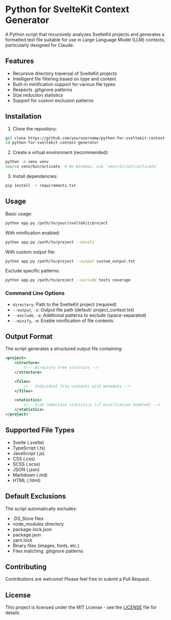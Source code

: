 # Python for SvelteKit Context Generator

A Python script that recursively analyzes SvelteKit projects and generates a formatted text file suitable for use in Large Language Model (LLM) contexts, particularly designed for Claude.

## Features

- Recursive directory traversal of SvelteKit projects
- Intelligent file filtering based on type and content
- Built-in minification support for various file types
- Respects .gitignore patterns
- Size reduction statistics
- Support for custom exclusion patterns

## Installation

1. Clone the repository:

```bash
git clone https://github.com/yourusername/python-for-sveltekit-context-generator.git
cd python-for-sveltekit-context-generator
```

2. Create a virtual environment (recommended):

```bash
python -m venv venv
source venv/bin/activate  # On Windows, use `venv\Scripts\activate`
```

3. Install dependencies:

```bash
pip install -r requirements.txt
```

## Usage

Basic usage:

```bash
python app.py /path/to/your/sveltekit/project
```

With minification enabled:

```bash
python app.py /path/to/project --minify
```

With custom output file:

```bash
python app.py /path/to/project --output custom_output.txt
```

Exclude specific patterns:

```bash
python app.py /path/to/project --exclude tests coverage
```

### Command Line Options

- `directory`: Path to the SvelteKit project (required)
- `--output`, `-o`: Output file path (default: project_context.txt)
- `--exclude`, `-e`: Additional patterns to exclude (space-separated)
- `--minify`, `-m`: Enable minification of file contents

## Output Format

The script generates a structured output file containing:

```xml
<project>
    <structure>
        <!-- Directory tree structure -->
    </structure>

    <files>
        <!-- Individual file contents with metadata -->
    </files>

    <statistics>
        <!-- Size reduction statistics (if minification enabled) -->
    </statistics>
</project>
```

## Supported File Types

- Svelte (.svelte)
- TypeScript (.ts)
- JavaScript (.js)
- CSS (.css)
- SCSS (.scss)
- JSON (.json)
- Markdown (.md)
- HTML (.html)

## Default Exclusions

The script automatically excludes:

- .DS_Store files
- node_modules directory
- package-lock.json
- package.json
- yarn.lock
- Binary files (images, fonts, etc.)
- Files matching .gitignore patterns

## Contributing

Contributions are welcome! Please feel free to submit a Pull Request.

## License

This project is licensed under the MIT License - see the [LICENSE](LICENSE) file for details.
